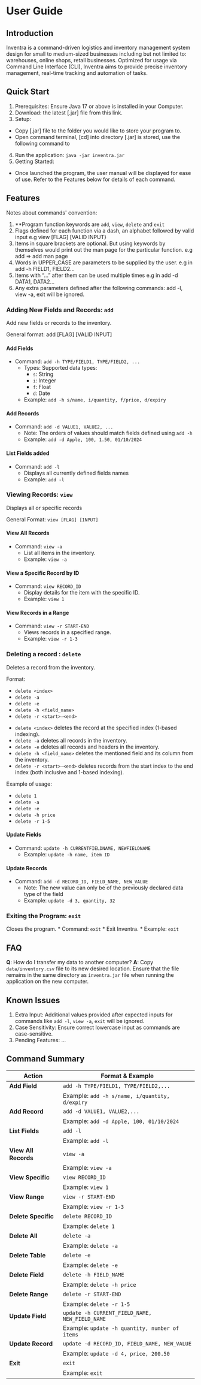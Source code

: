 # User Guide

## Introduction

Inventra is a command-driven logistics and inventory management system design for small to
medium-sized businesses including but not limited to: warehouses, online shops, retail
businesses. Optimized for usage via Command Line Interface (CLI), Inventra aims to provide
precise inventory management, real-time tracking and automation of tasks.

## Quick Start

1. Prerequisites: Ensure Java 17 or above is installed in your Computer.
2. Download: the latest [.jar] file from this link.
3. Setup:
*  Copy [.jar] file to the folder you would like to store your program to. 
*  Open command terminal, [cd] into directory [.jar] is stored, use the following command to
4. Run the application:
   ``` java -jar inventra.jar ```
5. Getting Started:
*  Once launched the program, the user manual will be displayed for ease of use. 
Refer to the Features below for details of each command.

## Features 

Notes about commands' convention:
1. **Program function keywords are `add`, `view`, `delete` and `exit`
2. Flags defined for each function via a dash, an alphabet followed by valid input
   e.g view [FLAG] [VALID INPUT}
3. Items in square brackets are optional. But using keywords by themselves would print
   out the man page for the particular function. e.g add => add man page
4. Words in UPPER_CASE are parameters to be supplied by the user.
   e.g in add -h FIELD1, FIELD2…
5. Items with “...” after them can be used multiple times
   e.g in add -d DATA1, DATA2…
6. Any extra parameters defined after the following commands: add -l, view -a, exit will be
   ignored.

### Adding New Fields and Records: `add`
Add new fields or records to the inventory.

General format: add [FLAG] [VALID INPUT]

#### Add Fields
* Command: `add -h TYPE/FIELD1, TYPE/FIELD2, ...`
    * Types: Supported data types:
        * `s`: String
        * `i`: Integer
        * `f`: Float
        * `d`: Date
    * Example:
    ``` add -h s/name, i/quantity, f/price, d/expiry ```

#### Add Records
* Command: `add -d VALUE1, VALUE2, ...`
    * Note: The orders of values should match fields defined using `add -h`
    * Example:
    ``` add -d Apple, 100, 1.50, 01/10/2024 ```

#### List Fields added
* Command: `add -l`
    * Displays all currently defined fields names 
    * Example:
    ``` add -l ```

### Viewing Records: `view`
Displays all or specific records

General Format: `view [FLAG] [INPUT]`

#### View All Records
* Command: `view -a`
    * List all items in the inventory.
    * Example:
    ``` view -a ```

#### View a Specific Record by ID
* Command: `view RECORD_ID`
    * Display details for the item with the specific ID.
    * Example:
    ``` view 1 ```

#### View Records in a Range 
* Command: `view -r START-END`
    * Views records in a specified range.
    * Example:
    ``` view -r 1-3 ```

### Deleting a record : `delete`
Deletes a record from the inventory.

Format: 
- `delete <index>`
- `delete -a`
- `delete -e`
- `delete -h <field_name>`
- `delete -r <start>-<end>`

* `delete <index>` deletes the record at the specified index (1-based indexing).
* `delete -a` deletes all records in the inventory.
* `delete -e` deletes all records and headers in the inventory.
* `delete -h <field_name>` deletes the mentioned field and its column from the inventory.
* `delete -r <start>-<end>` deletes records from the start index to the end index (both inclusive and 1-based indexing).

Example of usage: 

- `delete 1`
- `delete -a`
- `delete -e`
- `delete -h price`
- `delete -r 1-5`


#### Update Fields
* Command: `update -h CURRENTFIELDNAME, NEWFIELDNAME`
    * Example:
      ``` update -h name, item ID ```

#### Update Records
* Command: `add -d RECORD_ID, FIELD_NAME, NEW_VALUE`
    * Note: The new value can only be of the previously declared data type of the field
    * Example:
      ``` update -d 3, quantity, 32 ```

### Exiting the Program: `exit`
Closes the program.
    * Command: `exit`
        * Exit Inventra.
        * Example:
        ``` exit ```

## FAQ

**Q**: How do I transfer my data to another computer?
**A**: Copy `data/inventory.csv` file to its new desired location. 
Ensure that the file remains in the same directory as `inventra.jar` file when running the application on the new computer.


## Known Issues

1. Extra Input: Additional values provided after expected inputs for commands like `add -l`, `view -a`, `exit` will be ignored.
2. Case Sensitivity: Ensure correct lowercase input as commands are case-sensitive.
3. Pending Features: ...


## Command Summary

| Action               | Format & Example                               |
|----------------------|------------------------------------------------|
| **Add Field**        | `add -h TYPE/FIELD1, TYPE/FIELD2,...`          |
|                      | Example: `add -h s/name, i/quantity, d/expiry` |
| **Add Record**       | `add -d VALUE1, VALUE2,...`                    |
|                      | Example: `add -d Apple, 100, 01/10/2024`       |
| **List Fields**      | `add -l`                                       |
|                      | Example: `add -l`                              |
| **View All Records** | `view -a`                                      |
|                      | Example: `view -a`                             |
| **View Specific**    | `view RECORD_ID`                               |
|                      | Example: `view 1`                              |
| **View Range**       | `view -r START-END`                            |
|                      | Example: `view -r 1-3`                         |
| **Delete Specific**  | `delete RECORD_ID`                             |
|                      | Example: `delete 1`                            |
| **Delete All**       | `delete -a`                                    |
|                      | Example: `delete -a`                           |
| **Delete Table**     | `delete -e`                                    |
|                      | Example: `delete -e`                           |
| **Delete Field**     | `delete -h FIELD_NAME`                         |
|                      | Example: `delete -h price`                     |
| **Delete Range**     | `delete -r START-END`                          |
|                      | Example: `delete -r 1-5`                       |
| **Update Field**     | `update -h CURRENT_FIELD_NAME, NEW_FIELD_NAME` |
|                      | Example: `update -h quantity, number of items` |
| **Update Record**    | `update -d RECORD_ID, FIELD_NAME, NEW_VALUE`   |
|                      | Example:     `update -d 4, price, 200.50`       |
| **Exit**             | `exit`                                         |
|                      | Example: `exit`                                |
